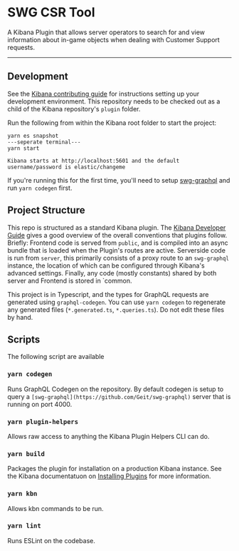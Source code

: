 # SWG CSR Tool
A Kibana Plugin that allows server operators to search for and view information about in-game objects when dealing with Customer Support requests.

---

## Development

See the [Kibana contributing guide](https://www.elastic.co/guide/en/kibana/master/development.html) for instructions setting up your development environment. This repository needs to be checked out as a child of the Kibana repository's `plugin` folder.

Run the following from within the Kibana root folder to start the project:

```
yarn es snapshot
---seperate terminal---
yarn start

Kibana starts at http://localhost:5601 and the default username/password is elastic/changeme
```

If you're running this for the first time, you'll need to setup [swg-graphql](https://github.com/Geit/swg-graphql) and run `yarn codegen` first.

## Project Structure
This repo is structured as a standard Kibana plugin. The [Kibana Developer Guide](https://www.elastic.co/guide/en/kibana/current/kibana-architecture.html) gives a good overview of the overall conventions that plugins follow. Briefly: Frontend code is served from `public`, and is compiled into an async bundle that is loaded when the Plugin's routes are active. Serverside code is run from `server`, this primarily consists of a proxy route to an `swg-graphql` instance, the location of which can be configured through Kibana's advanced settings. Finally, any code (mostly constants) shared by both server and Frontend is stored in `common.

This project is in Typescript, and the types for GraphQL requests are generated using `graphql-codegen`. You can use `yarn codegen` to regenerate any generated files (`*.generated.ts`, `*.queries.ts`). Do not edit these files by hand.

## Scripts

The following script are available

### `yarn codegen`
  Runs GraphQL Codegen on the repository. By default codegen is setup to query a `[swg-graphql](https://github.com/Geit/swg-graphql)` server that is running on port 4000. 

### `yarn plugin-helpers`
  Allows raw access to anything the Kibana Plugin Helpers CLI can do.

### `yarn build`
  Packages the plugin for installation on a production Kibana instance. See the Kibana documentatuon on [Installing Plugins](https://www.elastic.co/guide/en/kibana/current/kibana-plugins.html#install-plugin) for more information.

### `yarn kbn`
  Allows kbn commands to be run.

### `yarn lint`
  Runs ESLint on the codebase.
